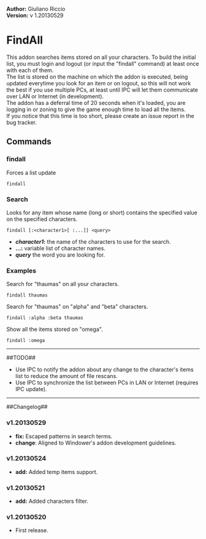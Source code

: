 **Author:** Giuliano Riccio  
**Version:** v 1.20130529

# FindAll #

This addon searches items stored on all your characters. To build the initial list, you must login and logout (or input the "findall" command) at least once with each of them.  
The list is stored on the machine on which the addon is executed, being updated everytime you look for an item or on logout, so this will not work the best if you use multiple PCs, at least until IPC will let them communicate over LAN or Internet (in development).  
The addon has a deferral time of 20 seconds when it's loaded, you are logging in or zoning to give the game enough time to load all the items.  
If you notice that this time is too short, please create an issue report in the bug tracker.

## Commands ##
### findall ###
Forces a list update

```
findall
```

### Search ###
Looks for any item whose name (long or short) contains the specified value on the specified characters.

```
findall [:<character1>[ :...]] <query>
```
* **_character1_:** the name of the characters to use for the search.
* **...:** variable list of character names.
* **_query_** the word you are looking for.

### Examples ###
Search for "thaumas" on all your characters.

```
findall thaumas
```
Search for "thaumas" on "alpha" and "beta" characters.

```
findall :alpha :beta thaumas
```
Show all the items stored on "omega".

```
findall :omega
```

----

##TODO##

- Use IPC to notify the addon about any change to the character's items list to reduce the amount of file rescans.
- Use IPC to synchronize the list between PCs in LAN or Internet (requires IPC update).

----

##Changelog##
### v1.20130529 ###
* **fix:** Escaped patterns in search terms.
* **change**: Aligned to Windower's addon development guidelines.

### v1.20130524 ###
* **add:** Added temp items support.

### v1.20130521 ###
* **add:** Added characters filter.

### v1.20130520 ###
* First release.
